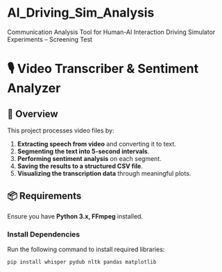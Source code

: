 # AI_Driving_Sim_Analysis
Communication Analysis Tool for Human-AI Interaction Driving Simulator Experiments – Screening Test

# 🎙️ Video Transcriber & Sentiment Analyzer

## 📖 Overview
This project processes video files by:
1. **Extracting speech from video** and converting it to text.
2. **Segmenting the text into 5-second intervals**.
3. **Performing sentiment analysis** on each segment.
4. **Saving the results to a structured CSV file**.
5. **Visualizing the transcription data** through meaningful plots.

## 📦 Requirements

Ensure you have **Python 3.x, FFmpeg** installed.

### **Install Dependencies**
Run the following command to install required libraries:
```bash
pip install whisper pydub nltk pandas matplotlib

